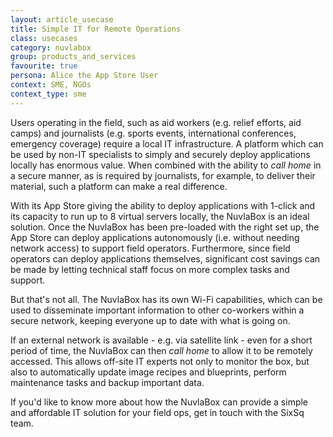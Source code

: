 ```yaml
---
layout: article_usecase
title: Simple IT for Remote Operations
class: usecases
category: nuvlabox
group: products_and_services
favourite: true
persona: Alice the App Store User
context: SME, NGOs
context_type: sme
---
```


Users operating in the field, such as aid workers (e.g. relief efforts, aid camps) and journalists (e.g. sports events, international conferences, emergency coverage) require a local IT infrastructure. A platform which can be used by non-IT specialists to simply and securely deploy applications locally has enormous value. When combined with the ability to *call home* in a secure manner, as is required by journalists, for example, to deliver their material, such a platform can make a real difference.

With its App Store giving the ability to deploy applications with 1-click and its capacity to run up to 8 virtual servers locally, the NuvlaBox is an ideal solution. Once the NuvlaBox has been pre-loaded with the right set up, the App Store can deploy applications autonomously (i.e. without needing network access) to support field operators. Furthermore, since field operators can deploy applications themselves, significant cost savings can be made by letting technical staff focus on more complex tasks and support.

But that's not all. The NuvlaBox has its own Wi-Fi capabilities, which can be used to disseminate important information to other co-workers within a secure network, keeping everyone up to date with what is going on.

If an external network is available - e.g. via satellite link - even for a short period of time, the NuvlaBox can then *call home* to allow it to be remotely accessed. This allows off-site IT experts not only to monitor the box, but also to automatically update image recipes and blueprints, perform maintenance tasks and backup important data.

If you'd like to know more about how the NuvlaBox can provide a simple and affordable IT solution for your field ops, get in touch with the SixSq team.
